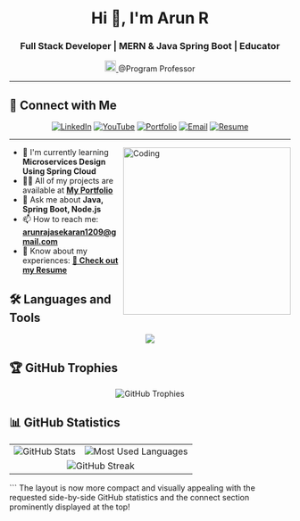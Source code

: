 <div align="center">
  <h1>Hi 👋, I'm Arun R</h1>
  
  ### Full Stack Developer | MERN & Java Spring Boot | Educator
  
  <a href="https://www.youtube.com/@ProgramProfessor" target="_blank">
    <img src="https://img.shields.io/badge/YouTube-FF0000?style=for-the-badge&logo=youtube&logoColor=white" alt="YouTube" height="20"/>
  </a>
  @Program Professor
</div>

---

## 🤝 Connect with Me

<div align="center">
  
[![LinkedIn](https://img.shields.io/badge/LinkedIn-0077B5?style=for-the-badge&logo=linkedin&logoColor=white)](https://www.linkedin.com/in/arun-rajasekaran-617538291/)
[![YouTube](https://img.shields.io/badge/YouTube-FF0000?style=for-the-badge&logo=youtube&logoColor=white)](https://www.youtube.com/@ProgramProfessor)
[![Portfolio](https://img.shields.io/badge/Portfolio-000000?style=for-the-badge&logo=About.me&logoColor=white)](https://arun-s-portfolio-eight.vercel.app/)
[![Email](https://img.shields.io/badge/Email-D14836?style=for-the-badge&logo=gmail&logoColor=white)](mailto:arunrajasekaran1209@gmail.com)
[![Resume](https://img.shields.io/badge/Resume-4285F4?style=for-the-badge&logo=google-drive&logoColor=white)](https://docs.google.com/document/d/1TZdzuoJwAkErqRY7Pn3FtwBJQzxgSIwa/edit?usp=drive_link&ouid=101497900567952203901&rtpof=true&sd=true)

</div>

---

<img align="right" alt="Coding" width="300" src="https://raw.githubusercontent.com/abhisheknaiidu/abhisheknaiidu/master/code.gif">

- 🌱 I'm currently learning **Microservices Design Using Spring Cloud**
- 👨‍💻 All of my projects are available at **[My Portfolio](https://arun-s-portfolio-eight.vercel.app/)**
- 💬 Ask me about **Java, Spring Boot, Node.js**
- 📫 How to reach me: **arunrajasekaran1209@gmail.com**
- 📄 Know about my experiences: **[📄 Check out my Resume](https://docs.google.com/document/d/1TZdzuoJwAkErqRY7Pn3FtwBJQzxgSIwa/edit?usp=drive_link&ouid=101497900567952203901&rtpof=true&sd=true)**

## 🛠️ Languages and Tools

<div align="center">
  <img src="https://skillicons.dev/icons?i=java,js,c,cpp,html,css,react,tailwind,nodejs,express,spring,mongodb,mysql,postgresql,aws,docker,git,postman" />
</div>

## 🏆 GitHub Trophies

<div align="center">
  <img src="https://github-profile-trophy.vercel.app/?username=arunrajasekaran48&theme=flat&no-frame=true&margin-w=10&margin-h=10&column=4&title=commits,repositories,followers,experience" alt="GitHub Trophies" />
</div>

## 📊 GitHub Statistics

<div align="center">
  <table>
    <tr>
      <td>
        <img src="https://github-readme-stats.vercel.app/api?username=arunrajasekaran48&show_icons=true&theme=tokyonight&hide_border=true&bg_color=0D1117&title_color=58A6FF&text_color=C9D1D9&icon_color=58A6FF" alt="GitHub Stats" />
      </td>
      <td>
        <img src="https://github-readme-stats.vercel.app/api/top-langs/?username=arunrajasekaran48&layout=compact&theme=tokyonight&hide_border=true&bg_color=0D1117&title_color=58A6FF&text_color=C9D1D9" alt="Most Used Languages" />
      </td>
    </tr>
    <tr>
      <td colspan="2" align="center">
        <img src="https://github-readme-streak-stats.herokuapp.com/?user=arunrajasekaran48&theme=tokyonight&hide_border=true&background=0D1117&stroke=58A6FF&ring=58A6FF&fire=FF6B6B&currStreakLabel=C9D1D9" alt="GitHub Streak" />
      </td>
    </tr>
  </table>
</div>
```
The layout is now more compact and visually appealing with the requested side-by-side GitHub statistics and the connect section prominently displayed at the top!

